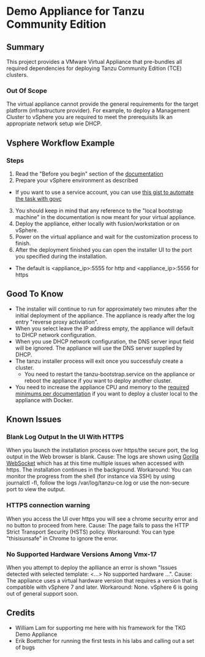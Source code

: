 # Demo Appliance for Tanzu Community Edition

## Summary

This project provides a VMware Virtual Appliance that pre-bundles all required dependencies for deploying Tanzu Community Edition (TCE) clusters.

### Out Of Scope
The virtual appliance cannot provide the general requirements for the target platform (infrastructure provider).
For example, to deploy a Management Cluster to vSphere you are required to meet the prerequisits lik an appropriate network setup wie DHCP.

## Vsphere Workflow Example

### Steps
1. Read the "Before you begin" section of the [documentation](https://tanzucommunityedition.io/docs/v0.12/vsphere/)
2. Prepare your vSphere environment as described
  - If you want to use a service account, you can use [this gist to automate the task with govc](https://gist.github.com/dominikzorgnotti/cf2264945c9316eaa25f196d41eda308)
3. You should keep in mind that any reference to the "local bootstrap machine" in the documentation is now meant for your virtual appliance.
4. Deploy the appliance, either locally with fusion/workstation or on vSphere.
5. Power on the virtual appliance and wait for the customization process to finish.
5. After the deployment finished you can open the installer UI to the port you specified during the installation.
  - The default is <appliance_ip>:5555 for http and <appliance_ip>:5556 for https

## Good To Know

- The installer will continue to run for approximately two minutes after the initial deployment of the appliance. The appliance is ready after the log entry "reverse proxy activiation".
- When you select leave the IP address empty, the appliance will default to DHCP network configuration.
- When you use DHCP network configuration, the DNS server input field will be ignored. The appliance will use the DNS server supplied by DHCP.
- The tanzu installer process will exit once you successfuly create a cluster.
  - You need to restart the tanzu-bootstrap.service on the appliance or reboot the appliance if you want to deploy another cluster.
- You need to increase the appliance CPU and memory to the [required minimums per documentation](https://tanzucommunityedition.io/docs/v0.12/docker-install-mgmt/) if you want to deploy a cluster local to the appliance with Docker.
 

## Known Issues

### Blank Log Output In the UI With HTTPS
When you launch the installation process over https/the secure port, the log output in the Web browser is blank.
Cause: The logs are shown using [Gorilla WebSocket](https://github.com/gorilla/websocket) which has at this time multiple issues when accessed with https. The installation continues in the background.
Workaround: You can monitor the progress from the shell (for instance via SSH) by using journalctl -fl, follow the logs /var/log/tanzu-ce.log or use the non-secure port to view the output.

### HTTPS connection warning
When you access the UI over https you will see a chrome security error and no button to proceed from here.
Cause: The page fails to pass the HTTP Strict Transport Security (HSTS) policy.
Workaround: You can type "thisisunsafe" in Chrome to ignore the error.

### No Supported Hardware Versions Among Vmx-17
When you attempt to deploy the aplliance an error is shown "Issues detected with selected template: <...> No supported hardware ...".
Cause: The appliance uses a virtual hardware version that requires a version that is compatible with vSphere 7 and later.
Workaround: None. vSphere 6 is going out of general support soon.


## Credits
- William Lam for supporting me here with his framework for the TKG Demo Appliance
- Erik Boettcher for running the first tests in his labs and calling out a set of bugs